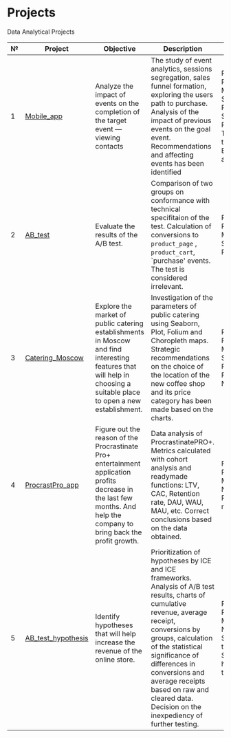 # Projects
Data Analytical Projects

| **№** | **Project**        | **Objective**                                                                                                                                                            | **Description**                                                                                                                                                                                                                                                                                                                            | **Stack**                                                                                                         |
|-------|--------------------|--------------------------------------------------------------------------------------------------------------------------------------------------------------------------|--------------------------------------------------------------------------------------------------------------------------------------------------------------------------------------------------------------------------------------------------------------------------------------------------------------------------------------------|-------------------------------------------------------------------------------------------------------------------|
| 1     | [Mobile_app](https://github.com/Lalerie/Portfolio/tree/main/Project_1_Mobile_app)         | Analyze the impact of events on the completion of the target event — viewing contacts                                                                                    | The study of event analytics, sessions segregation, sales funnel formation, exploring the users path to purchase. Analysis of the impact of previous events on the goal event. Recommendations and affecting events has been identified                                                                                                    | Python, Pandas, Matplotlib, Seaborn, Plotly, Scipy, SQLAlchemy, PostgreSQL, Tableau, A/B testing, Event analytics |
| 2     | [AB_test](https://github.com/Lalerie/Portfolio/tree/main/Project_2_AB_test)            | Evaluate the results of the A/B test.                                                                                                                                    | Comparison of two groups on conformance with technical specifitaion of the test. Calculation of conversions to `product_page` , `product_cart`, `purchase' events. The test is considered irrelevant.                                                                                                                                      | Python, Pandas, Matplotlib, Seaborn, Plotly, Scipy                                                                |
| 3     | [Catering_Moscow](https://github.com/Lalerie/Portfolio/tree/main/Project_3_Catering_Moscow)    | Explore the market of public catering establishments in Moscow and find interesting features that will help in choosing a suitable place to open a new establishment.    | Investigation of the parameters of public catering using Seaborn, Plot, Folium and Choropleth maps. Strategic recommendations on the choice of the location of the new coffee shop and its price category has been made based on the charts.                                                                                               | Python, Pandas, Matplotlib, Seaborn, Plotly, Folium, Numpy                                                        |
| 4     | [ProcrastPro_app](https://github.com/Lalerie/Portfolio/tree/main/Project_4_ProcrastPro_app)    | Figure out the reason of the Procrastinate Pro+ entertainment application profits decrease in the last few months. And help the company to bring back the profit growth. | Data analysis of ProcrastinatePRO+. Metrics calculated with cohort analysis and readymade functions: LTV, CAC, Retention rate, DAU, WAU, MAU, etc. Correct conclusions based on the data obtained.                                                                                                                                         | Python, Pandas, Matplotlib, Numpy, Product metrics                                                                |
| 5     | [AB_test_hypothesis](https://github.com/Lalerie/Portfolio/tree/main/Project_5_AB_test_hypothesis) | Identify hypotheses that will help increase the revenue of the online store.                                                                                             | Prioritization of hypotheses by ICE and ICE frameworks. Analysis of A/B test results, charts of cumulative revenue, average receipt, conversions by groups, calculation of the statistical significance of differences in conversions and average receipts based on raw and cleared data. Decision on the inexpediency of further testing. | Python, Pandas, Matplotlib, Numpy, Scipy, A/B-testing, Statistical hypotheses testing                             |


